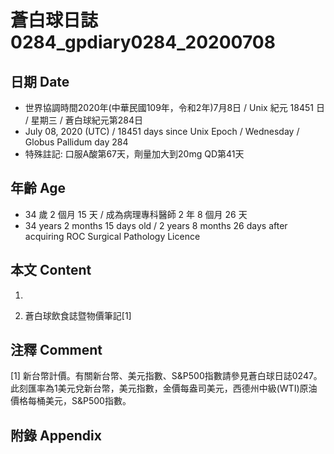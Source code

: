 [_metadata_:encoding]: - "utf-8"
[_metadata_:language]: - "zh-Hant-TW"
[_metadata_:fileformat]: - "markdown"
[_metadata_:MIME_type]: - "text/plain"
[_metadata_:markdown_version]: - "commonmark version 0.29"
[_metadata_:markdown_spec]: - "https://spec.commonmark.org/0.29/"

# 蒼白球日誌0284_gpdiary0284_20200708 #

## 日期 Date ##

* 世界協調時間2020年(中華民國109年，令和2年)7月8日 / Unix 紀元 18451 日 / 星期三 / 蒼白球紀元第284日
* July 08, 2020 (UTC) / 18451 days since Unix Epoch / Wednesday / Globus Pallidum day 284
* 特殊註記: 口服A酸第67天，劑量加大到20mg QD第41天

## 年齡 Age ##

* 34 歲 2 個月 15 天 / 成為病理專科醫師 2 年 8 個月 26 天
* 34 years 2 months 15 days old / 2 years 8 months 26 days after acquiring ROC Surgical Pathology Licence

## 本文 Content ##

1. 

    
2. 蒼白球飲食誌暨物價筆記[1]

    

## 注釋 Comment ##

[1] 新台幣計價。有關新台幣、美元指數、S&P500指數請參見蒼白球日誌0247。此刻匯率為1美元兌新台幣，美元指數，金價每盎司美元，西德州中級(WTI)原油價格每桶美元，S&P500指數。



## 附錄 Appendix ##

